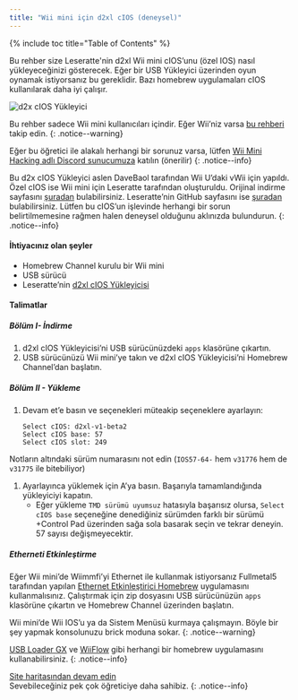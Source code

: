 ```yaml
---
title: "Wii mini için d2xl cIOS (deneysel)"
---
```


{% include toc title="Table of Contents" %}

Bu rehber size Leseratte'nin d2xl Wii mini cIOS’unu (özel IOS) nasıl yükleyeceğinizi gösterecek. Eğer bir USB Yükleyici üzerinden oyun oynamak istiyorsanız bu gereklidir. Bazı homebrew uygulamaları cIOS kullanılarak daha iyi çalışır.

![d2x cIOS Yükleyici](/images/cIOS.png)

Bu rehber sadece Wii mini kullanıcıları içindir. Eğer Wii’niz varsa [bu rehberi](cios) takip edin.
{: .notice--warning}

Eğer bu öğretici ile alakalı herhangi bir sorunuz varsa, lütfen [ Wii Mini Hacking adlı Discord sunucumuza](https://discord.gg/6ryxnkS) katılın (önerilir)
{: .notice--info}

Bu d2x cIOS Yükleyici aslen DaveBaol tarafından Wii U’daki vWii için yapıldı. Özel cIOS ise Wii mini için Leseratte tarafından oluşturuldu. Orijinal indirme sayfasını [şuradan](https://wii.leseratte10.de/d2xl-cIOS/) bulabilirsiniz. Leseratte’nin GitHub sayfasını ise [şuradan](https://github.com/Leseratte10/d2xl-cios) bulabilirsiniz. Lütfen bu cIOS’un işlevinde herhangi bir sorun belirtilmemesine rağmen halen deneysel olduğunu aklınızda bulundurun.
{: .notice--info}

#### İhtiyacınız olan şeyler

* Homebrew Channel kurulu bir Wii mini
* USB sürücü
* Leseratte’nin [d2xl cIOS Yükleyicisi](/assets/files/d2xl_wii_mini_cIOS_installer_v1_beta2.zip)

#### Talimatlar

##### Bölüm I- İndirme

1. d2xl cIOS Yükleyicisi’ni USB sürücünüzdeki `apps` klasörüne çıkartın.
1. USB sürücünüzü Wii mini’ye takın ve d2xl cIOS Yükleyicisi’ni Homebrew Channel’dan başlatın.

##### Bölüm II - Yükleme

1. Devam et’e basın ve seçenekleri müteakip seçeneklere ayarlayın:
    ```
    Select cIOS: d2xl-v1-beta2
    Select cIOS base: 57
    Select cIOS slot: 249
    ```
Notların altındaki sürüm numarasını not edin (`IOS57-64-` hem `v31776` hem de `v31775` ile bitebiliyor)
1. Ayarlayınca yüklemek için A’ya basın. Başarıyla tamamlandığında yükleyiciyi kapatın.
   - Eğer yükleme `TMD sürümü uyumsuz` hatasıyla başarısız olursa, `Select cIOS base` seçeneğine denediğiniz sürümden farklı bir sürümü +Control Pad üzerinden sağa sola basarak seçin ve tekrar deneyin. 57 sayısı değişmeyecektir.


##### Etherneti Etkinleştirme
Eğer Wii mini’de Wiimmfi’yi Ethernet ile kullanmak istiyorsanız Fullmetal5 tarafından yapılan [Ethernet Etkinleştirici Homebrew](/assets/files/Wii_Mini_Ethernet_Enable.zip) uygulamasını kullanmalısınız. Çalıştırmak için zip dosyasını USB sürücünüzün `apps` klasörüne çıkartın ve Homebrew Channel üzerinden başlatın.

Wii mini’de Wii IOS’u ya da Sistem Menüsü kurmaya çalışmayın. Böyle bir şey yapmak konsolunuzu brick moduna sokar.
{: .notice--warning}

[USB Loader GX](usbloadergx) ve [WiiFlow](wiiflow) gibi herhangi bir homebrew uygulamasını kullanabilirsiniz.
{: .notice--info}

[Site haritasından devam edin](site-navigation)<br> Sevebileceğiniz pek çok öğreticiye daha sahibiz.
{: .notice--info}
